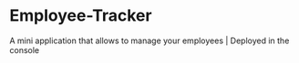 # Employee-Tracker
A mini application that allows to manage your employees | Deployed in the console
